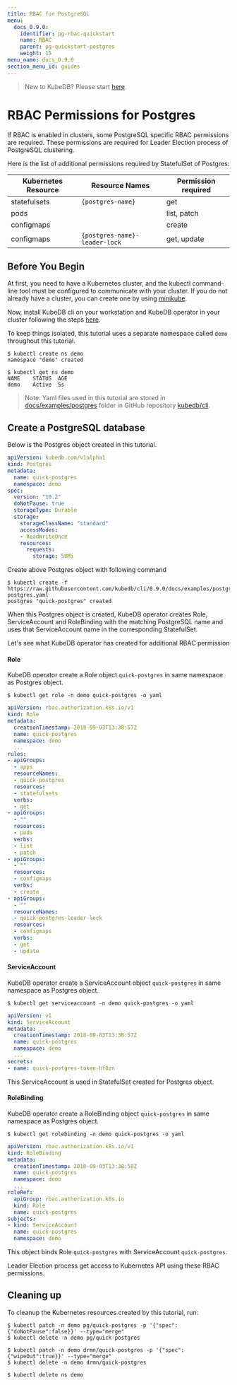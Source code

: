 ```yaml
---
title: RBAC for PostgreSQL
menu:
  docs_0.9.0:
    identifier: pg-rbac-quickstart
    name: RBAC
    parent: pg-quickstart-postgres
    weight: 15
menu_name: docs_0.9.0
section_menu_id: guides
---
```

> New to KubeDB? Please start [here](/docs/concepts/README.md).

# RBAC Permissions for Postgres

If RBAC is enabled in clusters, some PostgreSQL specific RBAC permissions are required. These permissions are required for Leader Election process of PostgreSQL clustering.

Here is the list of additional permissions required by StatefulSet of Postgres:

| Kubernetes Resource | Resource Names                 | Permission required |
|---------------------|--------------------------------|---------------------|
| statefulsets        | `{postgres-name}`              | get                 |
| pods                |                                | list, patch         |
| configmaps          |                                | create              |
| configmaps          | `{postgres-name}-leader-lock`  | get, update         |

## Before You Begin

At first, you need to have a Kubernetes cluster, and the kubectl command-line tool must be configured to communicate with your cluster. If you do not already have a cluster, you can create one by using [minikube](https://github.com/kubernetes/minikube).

Now, install KubeDB cli on your workstation and KubeDB operator in your cluster following the steps [here](/docs/setup/install.md).

To keep things isolated, this tutorial uses a separate namespace called `demo` throughout this tutorial.

```console
$ kubectl create ns demo
namespace "demo" created

$ kubectl get ns demo
NAME    STATUS  AGE
demo    Active  5s
```

> Note: Yaml files used in this tutorial are stored in [docs/examples/postgres](https://github.com/kubedb/cli/tree/master/docs/examples/postgres) folder in GitHub repository [kubedb/cli](https://github.com/kubedb/cli).

## Create a PostgreSQL database

Below is the Postgres object created in this tutorial.

```yaml
apiVersion: kubedb.com/v1alpha1
kind: Postgres
metadata:
  name: quick-postgres
  namespace: demo
spec:
  version: "10.2"
  doNotPause: true
  storageType: Durable
  storage:
    storageClassName: "standard"
    accessModes:
    - ReadWriteOnce
    resources:
      requests:
        storage: 50Mi
```

Create above Postgres object with following command

```console
$ kubectl create -f https://raw.githubusercontent.com/kubedb/cli/0.9.0/docs/examples/postgres/quickstart/quick-postgres.yaml
postgres "quick-postgres" created
```

When this Postgres object is created, KubeDB operator creates Role, ServiceAccount and RoleBinding with the matching PostgreSQL name and uses that ServiceAccount name in the corresponding StatefulSet.

Let's see what KubeDB operator has created for additional RBAC permission

#### Role

KubeDB operator create a Role object `quick-postgres` in same namespace as Postgres object.

```console
$ kubectl get role -n demo quick-postgres -o yaml
```

```yaml
apiVersion: rbac.authorization.k8s.io/v1
kind: Role
metadata:
  creationTimestamp: 2018-09-03T13:38:57Z
  name: quick-postgres
  namespace: demo
  ...
rules:
- apiGroups:
  - apps
  resourceNames:
  - quick-postgres
  resources:
  - statefulsets
  verbs:
  - get
- apiGroups:
  - ""
  resources:
  - pods
  verbs:
  - list
  - patch
- apiGroups:
  - ""
  resources:
  - configmaps
  verbs:
  - create
- apiGroups:
  - ""
  resourceNames:
  - quick-postgres-leader-lock
  resources:
  - configmaps
  verbs:
  - get
  - update
```

#### ServiceAccount

KubeDB operator create a ServiceAccount object `quick-postgres` in same namespace as Postgres object.

```console
$ kubectl get serviceaccount -n demo quick-postgres -o yaml
```

```yaml
apiVersion: v1
kind: ServiceAccount
metadata:
  creationTimestamp: 2018-09-03T13:38:57Z
  name: quick-postgres
  namespace: demo
  ...
secrets:
- name: quick-postgres-token-hf8zn
```

This ServiceAccount is used in StatefulSet created for Postgres object.

#### RoleBinding

KubeDB operator create a RoleBinding object `quick-postgres` in same namespace as Postgres object.

```console
$ kubectl get rolebinding -n demo quick-postgres -o yaml
```

```yaml
apiVersion: rbac.authorization.k8s.io/v1
kind: RoleBinding
metadata:
  creationTimestamp: 2018-09-03T13:38:58Z
  name: quick-postgres
  namespace: demo
  ...
roleRef:
  apiGroup: rbac.authorization.k8s.io
  kind: Role
  name: quick-postgres
subjects:
- kind: ServiceAccount
  name: quick-postgres
  namespace: demo
```

This  object binds Role `quick-postgres` with ServiceAccount `quick-postgres`.

Leader Election process get access to Kubernetes API using these RBAC permissions.

## Cleaning up

To cleanup the Kubernetes resources created by this tutorial, run:

```console
$ kubectl patch -n demo pg/quick-postgres -p '{"spec":{"doNotPause":false}}' --type="merge"
$ kubectl delete -n demo pg/quick-postgres

$ kubectl patch -n demo drmn/quick-postgres -p '{"spec":{"wipeOut":true}}' --type="merge"
$ kubectl delete -n demo drmn/quick-postgres

$ kubectl delete ns demo
```
